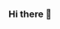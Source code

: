 ### Hi there 👋

<!--
**Dev-Adnani/Dev-Adnani** is a ✨ _special_ ✨ repository because its `README.md` (this file) appears on your GitHub profile.

<img src="https://www.flaticon.com/svg/static/icons/svg/1409/1409945.svg">Linked In
